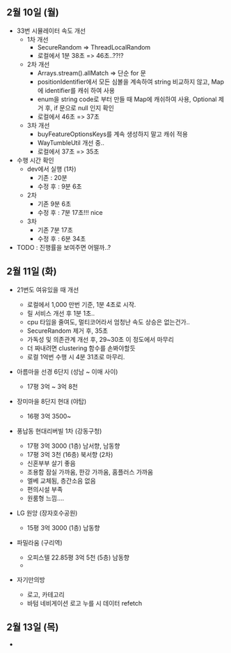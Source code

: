 
## 2월 10일 (월)

- 33번 시뮬레이터 속도 개선
	- 1차 개선
		- SecureRandom => ThreadLocalRandom
		- 로컬에서 1분 38초 => 46초..??!?
	- 2차 개선 
		- Arrays.stream().allMatch => 단순 for 문
		- positionIdentifier에서 모든 심볼을 계속하여 string 비교하지 않고, Map에 identifier를 캐쉬 하여 사용
		-  enum을 string code로 부터 만들 때 Map에 캐쉬하여 사용, Optional 제거 후, if 문으로 null 인지 확인
		- 로컬에서 46초 => 37초
	- 3차 개선 
		- buyFeatureOptionsKeys를 계속 생성하지 말고 캐쉬 적용
		- WayTumbleUtil 개선 중..
		- 로컬에서 37초 => 35초
- 수행 시간 확인
	- dev에서 실행 (1차)
		- 기존 : 20분
		- 수정 후 : 9분 6초
	- 2차
		- 기존 9분 6초
		- 수정 후 :  7분 17초!!! nice
	- 3차
		- 기존 7분 17초
		- 수정 후 : 6분 34초
- TODO : 진행률을 보여주면 어떨까..?

## 2월 11일 (화)

- 21번도 여유있을 때 개선
	- 로컬에서 1,000 만번 기준, 1분 4초로 시작.
	- 릴 서비스 개선 후 1분 1초..
	- cpu 타임을 줄여도, 멀티코어라서 엄청난 속도 상승은 없는건가..
	- SecureRandom 제거 후, 35초
	- 가독성 및 의존관계 개선 후, 29~30초 이 정도에서 마무리
	- 더 짜내려면 clustering 함수를 손봐야할듯
	- 로컬 1억번 수행 시 4분 31초로 마무리.

- 아름마을 선경 6단지 (성남 ~ 이매 사이)
	- 17평 3억 ~ 3억 8천
- 장미마을 8단지 현대 (야탑)
	- 16평 3억 3500~
- 풍납동 현대리버빌 1차 (강동구청)
	- 17평 3억 3000 (1층) 남서향, 남동향
	- 17평 3억 3천 (16층) 북서향 (2차)
	- 신혼부부 살기 좋음
	- 조용함 잠실 가까움, 한강 가까움, 홈플러스 가까움
	- 엘베 교체됨, 층간소음 없음
	- 편의시설 부족
	- 원룸형 느낌....
- LG 원앙 (장자호수공원)
	- 15평 3억 3000 (1층) 남동향
- 파밀라움 (구리역)
	- 오피스텔 22.85평 3억 5천 (5층) 남동향
	- 


- 자기만의방
	- 로고, 카테고리
	- 바텀 네비게이션 로고 누를 시 데이터 refetch

## 2월 13일 (목)

- 